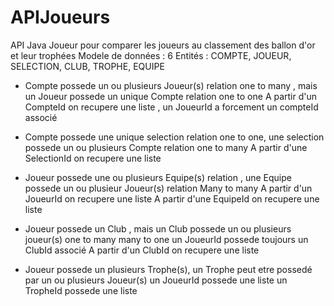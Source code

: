# APIJoueurs
API Java  Joueur pour comparer les joueurs au classement des ballon d'or et leur trophées
Modele de données : 6 Entités : COMPTE, JOUEUR, SELECTION, CLUB, TROPHE, EQUIPE
 - Compte possede un ou plusieurs Joueur(s) relation one to many , mais un Joueur possede un unique Compte relation one to one
   A partir d'un CompteId on recupere une liste<Joueur> , un JoueurId a forcement un compteId associé 
 
 - Compte possede une unique selection relation one to one, une selection possede un ou plusieurs Compte relation one to many
  A partir d'une SelectionId on recupere une liste<Compte>
 
 - Joueur possede une ou plusieurs Equipe(s) relation , une Equipe possede un ou plusieur Joueur(s)  relation Many to many
   A partir d'un JoueurId on recupere une liste<Equipe> 
  A partir d'une EquipeId on recupere une liste<Joueur>
 
 - Joueur possede un Club , mais un Club possede un ou plusieurs joueur(s) one to many many to one
  un JoueurId possede toujours un ClubId associé
  A partir d'un ClubId on recupere une liste<Joueur>
 
 - Joueur possede un plusieurs Trophe(s), un Trophe peut etre possedé par un ou plusieurs Joueur(s)
  un JoueurId possede une liste<trophe> 
  un TropheId possede une liste<Joueur>
